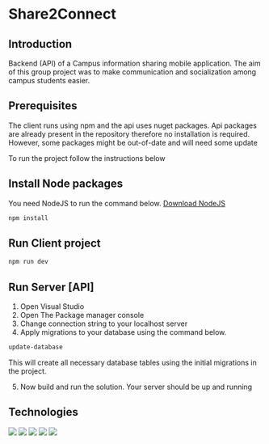 # Share2Connect

## Introduction 

Backend (API) of a Campus information sharing mobile application. The aim of this group project was to make communication and socialization among campus students easier. 

## Prerequisites

The client runs using npm and the api uses nuget packages. Api packages are already present in the
repository therefore no installation is required. However, some packages might be out-of-date and will need some update

To run the project follow the instructions below

## Install Node packages

You need NodeJS to run the command below. [Download NodeJS](https://nodejs.org/en/)

```bash
npm install 
```

## Run Client project

```bash
npm run dev
```

## Run Server [API]

1. Open Visual Studio
2. Open The Package manager console
3. Change connection string to your localhost server
4. Apply migrations to your database using the command below.

```bash
update-database 
```

This will create all necessary database tables using the initial migrations in the project.

5. Now build and run the solution. Your server should be up and running

## Technologies
<div id="badges">
  <img src="https://img.shields.io/badge/-C Sharp-red" />
  <img src="https://img.shields.io/badge/-.Net Core 6 Web Api-white" />
  <img src="https://img.shields.io/badge/-Entity Framework Core-blue" />
  <img src="https://img.shields.io/badge/-JWT-white" />
  <img src="https://img.shields.io/badge/-MS SQL Server-green" />
</div>